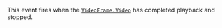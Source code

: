 This event fires when the [`VideoFrame.Video`](https://create.roblox.com/docs/reference/engine/classes/VideoFrame#Video) has completed playback
and stopped.